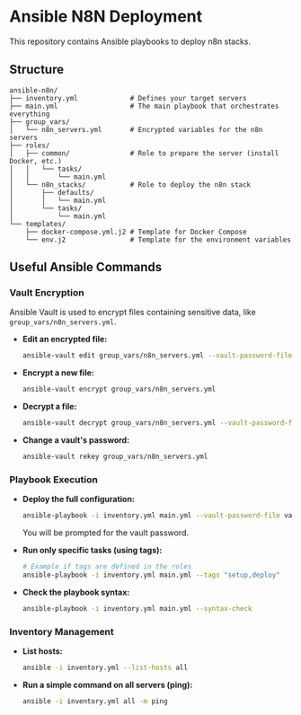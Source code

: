 # Ansible N8N Deployment

This repository contains Ansible playbooks to deploy n8n stacks.

## Structure

```
ansible-n8n/
├── inventory.yml             # Defines your target servers
├── main.yml                  # The main playbook that orchestrates everything
├── group_vars/
│   └── n8n_servers.yml       # Encrypted variables for the n8n servers
├── roles/
│   ├── common/               # Role to prepare the server (install Docker, etc.)
│   │   └── tasks/
│   │       └── main.yml
│   └── n8n_stacks/           # Role to deploy the n8n stack
│       ├── defaults/
│       │   └── main.yml
│       └── tasks/
│           └── main.yml
└── templates/
    ├── docker-compose.yml.j2 # Template for Docker Compose
    └── env.j2                # Template for the environment variables
```

## Useful Ansible Commands

### Vault Encryption

Ansible Vault is used to encrypt files containing sensitive data, like `group_vars/n8n_servers.yml`.

- **Edit an encrypted file:**
  ```bash
  ansible-vault edit group_vars/n8n_servers.yml --vault-password-file vault_password.txt
  ```

- **Encrypt a new file:**
  ```bash
  ansible-vault encrypt group_vars/n8n_servers.yml
  ```

- **Decrypt a file:**
  ```bash
  ansible-vault decrypt group_vars/n8n_servers.yml --vault-password-file vault_password.txt
  ```

- **Change a vault's password:**
  ```bash
  ansible-vault rekey group_vars/n8n_servers.yml
  ```

### Playbook Execution

- **Deploy the full configuration:**
  ```bash
  ansible-playbook -i inventory.yml main.yml --vault-password-file vault_password.txt
  ```
  You will be prompted for the vault password.

- **Run only specific tasks (using tags):**
  ```bash
  # Example if tags are defined in the roles
  ansible-playbook -i inventory.yml main.yml --tags "setup,deploy"
  ```

- **Check the playbook syntax:**
  ```bash
  ansible-playbook -i inventory.yml main.yml --syntax-check
  ```

### Inventory Management

- **List hosts:**
  ```bash
  ansible -i inventory.yml --list-hosts all
  ```

- **Run a simple command on all servers (ping):**
  ```bash
  ansible -i inventory.yml all -m ping
  ```